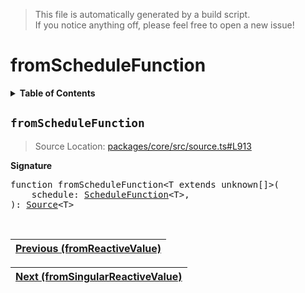 > This file is automatically generated by a build script.<br>If you notice anything off, please feel free to open a new issue!

# fromScheduleFunction

<details><summary><b>Table of Contents</b></summary>

1. [<code>fromScheduleFunction</code>](#fromScheduleFunction)</details>

## <a name="fromScheduleFunction"></a><code>fromScheduleFunction</code>

> Source Location: [packages\/core\/src\/source.ts#L913](..\/..\/packages\/core\/src\/source.ts#L913)

<b>Signature</b>

<pre>function fromScheduleFunction&lt;T extends unknown[]&gt;(<br>    schedule: <a href="../06-api-schedule-functions/00-ScheduleFunction.md#ScheduleFunction">ScheduleFunction</a>&lt;T&gt;,<br>): <a href="00-Source.md#Source-Interface">Source</a>&lt;T&gt;</pre><br>

| [Previous \(fromReactiveValue\)](18-fromReactiveValue.md#readme) |
| --- |

<div align="right">

| [Next \(fromSingularReactiveValue\)](20-fromSingularReactiveValue.md#readme) |
| --- |
</div>
